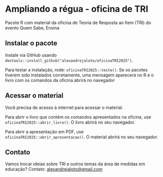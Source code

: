 # Ampliando a régua - oficina de TRI

Pacote R com material da oficina de Teoria de Resposta ao Item (TRI) do evento Quem Sabe, Ensina

## Instalar o pacote

Instale via GitHub usando `devtools::install_github("alexandrejaloto/oficinaTRI2025")`.

Para testar a instalação, rode: `oficinaTRI2025::teste()`. Se os pacotes 
tiverem sido instalados corretamente, uma mensagem aparecerá no R e 
o livro com os comandos da oficina abrirá no navegador

## Acessar o material

Você precisa de acesso à internet para acessar o material.

Para abrir o livro que contém os comandos apresentados na oficina, use 
`oficinaTRI2025::abrir_livro()`. O livro abrirá no seu navegador.

Para abrir a apresentação em PDF, use `oficinaTRI2025::abrir_apresentacao()`. 
O material abrirá no seu navegador.

## Contato

Vamos trocar ideias sobre TRI e outros temas da área de medidas em educação?
Contato: alexandrejaloto@gmail.com

